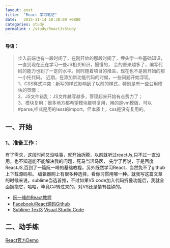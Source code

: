```yaml
---
layout: post
title:  "React 学习笔记"
date:   2015-11-14 10:38:00 +0800
categories: study
permalink : /study/ReactJsStudy
---
```


#### 导语：
> 步入前端也有一段时间了，在刚开始的那段时间了，埋头学一些基础知识，一直到现在还在学习一些JS相关知识，慢慢的，
会的原来越多了，编写代码的能力也到了一定的水平。同时随着项目的推进，现在也不是刚开始的那一小托代码。
近期，在添加新功能代码的时候，一些问题开始浮现。  
> 1、CSS样式冲突：新写的样式影响到了以前的样式，特别是有一些公用模块的页面；  
2、JS文件错乱：JS文件越写越多，管理起来开始有点费力了；  
3、模块复用：很多地方都希望模块能够复用，用的是vm模版，可以#parse,样式是用的less的import，但本质上，css是没有复用的。
 
## 一、开始

### 1、准备工作：
有了需求，这段时间又没啥事，就开始折腾，以前就听过reactJs,只不过一直没用，也不知道能不能解决我的问题，死马当活马医，
先学了再说，于是百度ReactJS,百到了一篇阮一峰的基础教程，另外既然学习React，当然免不了github上下载源码啦。
编辑器网上有很多种选择，看你习惯用哪一种。就我写这篇文章的时候来说，sublime当选首推，不过如果VS code加入代码折叠功能后，我就全面拥抱它，哈哈，毕竟C#转过来的，对VS还是情有独钟的。  

* [阮一峰的React教程](http://www.ruanyifeng.com/blog/2015/03/react.html)
* [Facebook/React源码Github](https://github.com/facebook/react)
* [Sublime Text3](http://www.sublimetext.com/) [Visual Studio Code](https://code.visualstudio.com/)

## 二、动手练
[React官方Demo]()

